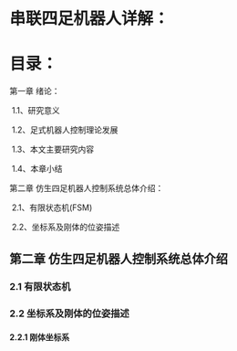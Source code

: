# **串联四足机器人详解：**

# **目录：**

第一章 绪论：

​		1.1、研究意义

​		1.2、足式机器人控制理论发展

​		1.3、本文主要研究内容

​		1.4、本章小结

第二章 仿生四足机器人控制系统总体介绍：

​		2.1、有限状态机(FSM)

​		2.2、坐标系及刚体的位姿描述

















## **第二章 仿生四足机器人控制系统总体介绍** 

### **2.1 有限状态机**











### **2.2 坐标系及刚体的位姿描述**

#### **2.2.1 刚体坐标系**























